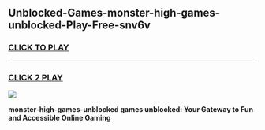 
## Unblocked-Games-monster-high-games-unblocked-Play-Free-snv6v
<h3>
<a href="https://premium76.site?title=monster-high-games-unblocked&ref=10A">CLICK TO PLAY</a></h3>
<hr>

<h3>
<a href="https://premium76.site?title=monster-high-games-unblocked&ref=10A">CLICK 2 PLAY</a>
  
</h3>

<a href="https://premium76.site?title=monster-high-games-unblocked&ref=10A"><img src="https://clearcache.store/games.png"></a>


**monster-high-games-unblocked games unblocked: Your Gateway to Fun and Accessible Online Gaming**
